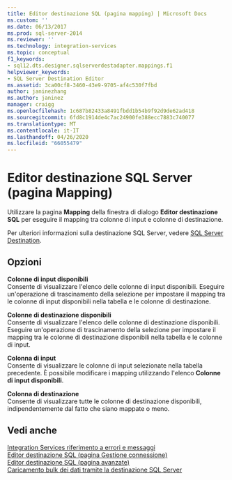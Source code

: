 ```yaml
---
title: Editor destinazione SQL (pagina mapping) | Microsoft Docs
ms.custom: ''
ms.date: 06/13/2017
ms.prod: sql-server-2014
ms.reviewer: ''
ms.technology: integration-services
ms.topic: conceptual
f1_keywords:
- sql12.dts.designer.sqlserverdestadapter.mappings.f1
helpviewer_keywords:
- SQL Server Destination Editor
ms.assetid: 3ca00cf8-3460-43e9-9705-af4c530f7fbd
author: janinezhang
ms.author: janinez
manager: craigg
ms.openlocfilehash: 1c687b82433a8491fbdd1b54b9f92d9de62ad418
ms.sourcegitcommit: 6fd8c1914de4c7ac24900fe388ecc7883c740077
ms.translationtype: MT
ms.contentlocale: it-IT
ms.lasthandoff: 04/26/2020
ms.locfileid: "66055479"
---
```

# <a name="sql-destination-editor-mappings-page"></a>Editor destinazione SQL Server (pagina Mapping)
  Utilizzare la pagina **Mapping** della finestra di dialogo **Editor destinazione SQL** per eseguire il mapping tra colonne di input e colonne di destinazione.  
  
 Per ulteriori informazioni sulla destinazione SQL Server, vedere [SQL Server Destination](data-flow/sql-server-destination.md).  
  
## <a name="options"></a>Opzioni  
 **Colonne di input disponibili**  
 Consente di visualizzare l'elenco delle colonne di input disponibili. Eseguire un'operazione di trascinamento della selezione per impostare il mapping tra le colonne di input disponibili nella tabella e le colonne di destinazione.  
  
 **Colonne di destinazione disponibili**  
 Consente di visualizzare l'elenco delle colonne di destinazione disponibili. Eseguire un'operazione di trascinamento della selezione per impostare il mapping tra le colonne di destinazione disponibili nella tabella e le colonne di input.  
  
 **Colonna di input**  
 Consente di visualizzare le colonne di input selezionate nella tabella precedente. È possibile modificare i mapping utilizzando l'elenco **Colonne di input disponibili**.  
  
 **Colonna di destinazione**  
 Consente di visualizzare tutte le colonne di destinazione disponibili, indipendentemente dal fatto che siano mappate o meno.  
  
## <a name="see-also"></a>Vedi anche  
 [Integration Services riferimento a errori e messaggi](../../2014/integration-services/integration-services-error-and-message-reference.md)   
 [Editor destinazione SQL &#40;pagina Gestione connessione&#41;](../../2014/integration-services/sql-destination-editor-connection-manager-page.md)   
 [Editor destinazione SQL &#40;pagina avanzate&#41;](../../2014/integration-services/sql-destination-editor-advanced-page.md)   
 [Caricamento bulk dei dati tramite la destinazione SQL Server](data-flow/bulk-load-data-by-using-the-sql-server-destination.md)  
  
  
